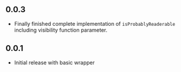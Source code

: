 ## 0.0.3
* Finally finished complete implementation of `isProbablyReaderable` including visibility function parameter.

## 0.0.1
* Initial release with basic wrapper